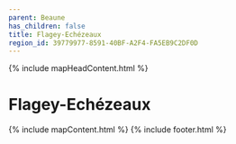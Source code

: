 ```yaml
---
parent: Beaune
has_children: false
title: Flagey-Echézeaux
region_id: 39779977-8591-40BF-A2F4-FA5EB9C2DF0D
---
```

{% include mapHeadContent.html %}
# Flagey-Echézeaux
{% include mapContent.html %}
{% include footer.html %}
